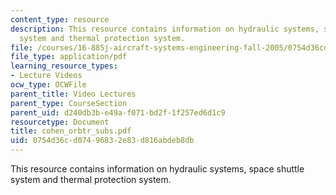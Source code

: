 ```yaml
---
content_type: resource
description: This resource contains information on hydraulic systems, space shuttle
  system and thermal protection system.
file: /courses/16-885j-aircraft-systems-engineering-fall-2005/0754d36cd07496832e83d816abdeb8db_cohen_orbtr_subs.pdf
file_type: application/pdf
learning_resource_types:
- Lecture Videos
ocw_type: OCWFile
parent_title: Video Lectures
parent_type: CourseSection
parent_uid: d240db3b-e49a-f071-bd2f-1f257ed6d1c9
resourcetype: Document
title: cohen_orbtr_subs.pdf
uid: 0754d36c-d074-9683-2e83-d816abdeb8db
---
```

This resource contains information on hydraulic systems, space shuttle system and thermal protection system.

